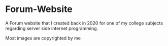 # Forum-Website

A Forum website that I created back in 2020 for one of my college subjects regarding server side internet programming.

Most images are copyrighted by me
